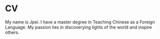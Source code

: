 # CV
My name is Jpei. I have a master degree in Teaching Chinese as a Foreign Language.
My passion lies in discoverying lights of the world and inspire others.
